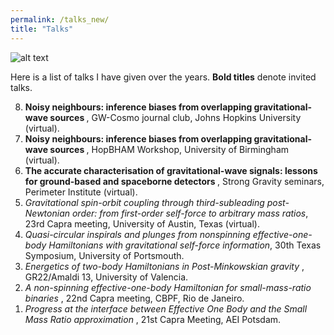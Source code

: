 ```yaml
---
permalink: /talks_new/
title: "Talks"
---
```


![alt text](/images_pages/talkimage)


Here is a list of talks I have given over the years. **Bold titles** denote invited talks.

<ol reversed>
  <li>  <b>Noisy neighbours: inference biases from overlapping gravitational-wave sources </b>,
  GW-Cosmo journal club, Johns Hopkins University (virtual).</li>
  <li>  <b>Noisy neighbours: inference biases from overlapping gravitational-wave sources </b>,
  HopBHAM Workshop, University of Birmingham (virtual).</li>
   <li> <b> The accurate characterisation of gravitational-wave signals: lessons for ground-based and spaceborne detectors </b>,
  Strong Gravity seminars, Perimeter Institute (virtual).</li>
  <li>  <i>Gravitational spin-orbit coupling through third-subleading post-Newtonian order: from first-order self-force to arbitrary mass ratios</i>,
  23rd Capra meeting, University of Austin, Texas (virtual).</li>
   <li>   <i>Quasi-circular inspirals and plunges from nonspinning effective-one-body Hamiltonians with gravitational self-force information</i>, 30th Texas Symposium, University of Portsmouth. </li>
   <li>   <i>Energetics of two-body Hamiltonians in Post-Minkowskian gravity </i>, GR22/Amaldi 13, University of Valencia. </li>
   <li>   <i> A non-spinning effective-one-body Hamiltonian for small-mass-ratio binaries </i>, 22nd Capra meeting, CBPF, Rio de Janeiro. </li>
   <li>   <i> Progress at the interface between Effective One Body and the Small Mass Ratio approximation </i>, 21st Capra Meeting, AEI Potsdam. </li>
 </ol>